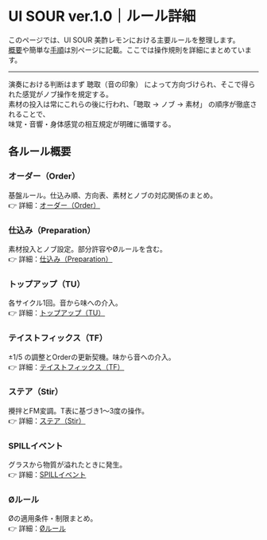 # UI SOUR ver.1.0｜ルール詳細

このページでは、UI SOUR 美酢レモンにおける主要ルールを整理します。  
[概要](overview.md)や簡単な[手順](instruction.md)は別ページに記載。ここでは操作規則を詳細にまとめています。

---

演奏における判断はまず 聴取（音の印象） によって方向づけられ、そこで得られた感覚がノブ操作を規定する。  
素材の投入は常にこれらの後に行われ、「聴取 → ノブ → 素材」 の順序が徹底されることで、  
味覚・音響・身体感覚の相互規定が明確に循環する。


## 各ルール概要

### オーダー（Order）
基盤ルール。仕込み順、方向表、素材とノブの対応関係のまとめ。  
👉 詳細：[オーダー（Order）](order.md)

### 仕込み（Preparation）
素材投入とノブ設定。部分許容やØルールを含む。  
👉 詳細：[仕込み（Preparation）](Preparation.md)

### トップアップ（TU）
各サイクル1回。音から味への介入。  
👉 詳細：[トップアップ（TU）](tu.md)

### テイストフィックス（TF）
±1/5 の調整とOrderの更新契機。味から音への介入。  
👉 詳細：[テイストフィックス（TF）](tf.md)

### ステア（Stir）
攪拌とFM変調。T表に基づき1〜3度の操作。  
👉 詳細：[ステア（Stir）](stir.md)

### SPILLイベント
グラスから物質が溢れたときに発生。  
👉 詳細：[SPILLイベント](spill.md)

### Øルール
Øの適用条件・制限まとめ。  
👉 詳細：[Øルール](Ø.md)
